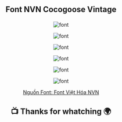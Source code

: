 ## <p align="center"> Font NVN Cocogoose Vintage</p>

<p align="center"> <img src="https://github.com/zukahai/HaiZuka/blob/master/Font/NVN-Cocogoose-Vintage/1.jpg" alt="font" /> </p>
<p align="center"> <img src="https://github.com/zukahai/HaiZuka/blob/master/Font/NVN-Cocogoose-Vintage/2.jpg" alt="font" /> </p>
<p align="center"> <img src="https://github.com/zukahai/HaiZuka/blob/master/Font/NVN-Cocogoose-Vintage/3.jpg" alt="font" /> </p>
<p align="center"> <img src="https://github.com/zukahai/HaiZuka/blob/master/Font/NVN-Cocogoose-Vintage/4.jpg" alt="font" /> </p>
<p align="center"> <img src="https://github.com/zukahai/HaiZuka/blob/master/Font/NVN-Cocogoose-Vintage/5.jpg" alt="font" /> </p>
<p align="center"> <img src="https://github.com/zukahai/HaiZuka/blob/master/Font/NVN-Cocogoose-Vintage/6.jpg" alt="font" /> </p>

[<p align="center"> Nguồn Font: Font Việt Hóa NVN </p>](https://www.facebook.com/NVNFONT)

## <p align="center">  :tv: Thanks for whatching :earth_africa: </p>
